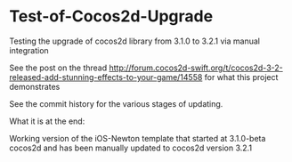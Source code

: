 Test-of-Cocos2d-Upgrade
=======================

Testing the upgrade of cocos2d library from 3.1.0 to 3.2.1 via manual integration

See the post on the thread http://forum.cocos2d-swift.org/t/cocos2d-3-2-released-add-stunning-effects-to-your-game/14558 for what this project demonstrates

See the commit history for the various stages of updating.

What it is at the end:

Working version of the iOS-Newton template that started at 3.1.0-beta cocos2d and has been manually updated to cocos2d version 3.2.1
